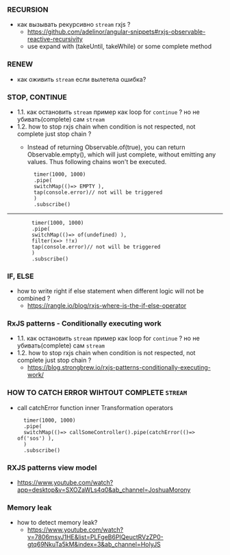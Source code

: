### RECURSION

- как вызывать рекурсивно  `stream` rxjs ?
    - https://github.com/adelinor/angular-snippets#rxjs-observable-reactive-recursivity
    - use expand with (takeUntil, takeWhile) or some complete method

### RENEW

- как оживить `stream` если вылетела ошибка?

### STOP, CONTINUE

- 1.1. как остановить `stream` пример как loop for `continue` ? но не убивать(complete) сам `stream`
- 1.2. how to stop rxjs chain when condition is not respected, not complete just stop chain ?
    - Instead of returning Observable.of(true), you can return Observable.empty(), which will just complete, without
      emitting any values. Thus following chains won't be executed.

            timer(1000, 1000)
            .pipe(
            switchMap(()=> EMPTY ),
            tap(console.error)// not will be triggered
            )
            .subscribe()

****

            timer(1000, 1000)
            .pipe(
            switchMap(()=> of(undefined) ),
            filter(x=> !!x)
            tap(console.error)// not will be triggered
            )
            .subscribe()

### IF, ELSE

- how to write right if else statement when different logic will not be combined ?
    - https://rangle.io/blog/rxjs-where-is-the-if-else-operator

### RxJS patterns - Conditionally executing work

- 1.1. как остановить `stream` пример как loop for `continue` ? но не убивать(complete) сам `stream`
- 1.2. how to stop rxjs chain when condition is not respected, not complete just stop chain ?
    - https://blog.strongbrew.io/rxjs-patterns-conditionally-executing-work/

### HOW TO CATCH ERROR WIHTOUT COMPLETE `STREAM`

- call catchError function inner Transformation operators

        timer(1000, 1000)
        .pipe(
        switchMap(()=> callSomeController().pipe(catchError(()=> of('sos') ),
        )
        .subscribe()

### RXJS patterns view model

- https://www.youtube.com/watch?app=desktop&v=SXOZaWLs4q0&ab_channel=JoshuaMorony

### Memory leak

- how to detect memory leak?
    - https://www.youtube.com/watch?v=7806msvJ1HE&list=PLFgeB6PIQeuctRVzZP0-gtq69NkuTa5kM&index=3&ab_channel=HolyJS
